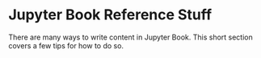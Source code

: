 Jupyter Book Reference Stuff
=======================

There are many ways to write content in Jupyter Book. This short section
covers a few tips for how to do so.
